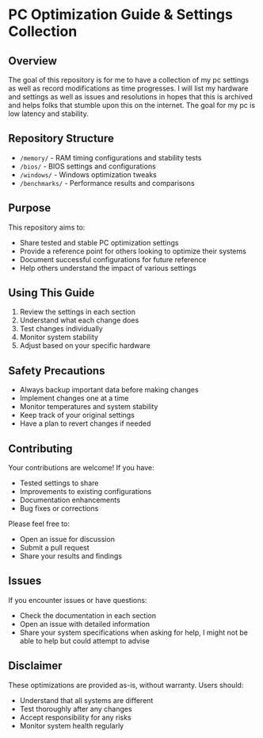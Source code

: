 # PC Optimization Guide & Settings Collection

## Overview
The goal of this repository is for me to have a collection of my pc settings as well as record modifications as time progresses. I will list my hardware and settings as well as issues and resolutions in hopes that this is archived and helps folks that stumble upon this on the internet. The goal for my pc is low latency and stability.

## Repository Structure
- `/memory/` - RAM timing configurations and stability tests
- `/bios/` - BIOS settings and configurations
- `/windows/` - Windows optimization tweaks
- `/benchmarks/` - Performance results and comparisons

## Purpose
This repository aims to:
- Share tested and stable PC optimization settings
- Provide a reference point for others looking to optimize their systems
- Document successful configurations for future reference
- Help others understand the impact of various settings

## Using This Guide
1. Review the settings in each section
2. Understand what each change does
3. Test changes individually
4. Monitor system stability
5. Adjust based on your specific hardware

## Safety Precautions
- Always backup important data before making changes
- Implement changes one at a time
- Monitor temperatures and system stability
- Keep track of your original settings
- Have a plan to revert changes if needed

## Contributing
Your contributions are welcome! If you have:
- Tested settings to share
- Improvements to existing configurations
- Documentation enhancements
- Bug fixes or corrections

Please feel free to:
- Open an issue for discussion
- Submit a pull request
- Share your results and findings

## Issues
If you encounter issues or have questions:
- Check the documentation in each section
- Open an issue with detailed information
- Share your system specifications when asking for help, I might not be able to help but could attempt to advise

## Disclaimer
These optimizations are provided as-is, without warranty. Users should:
- Understand that all systems are different
- Test thoroughly after any changes
- Accept responsibility for any risks
- Monitor system health regularly

